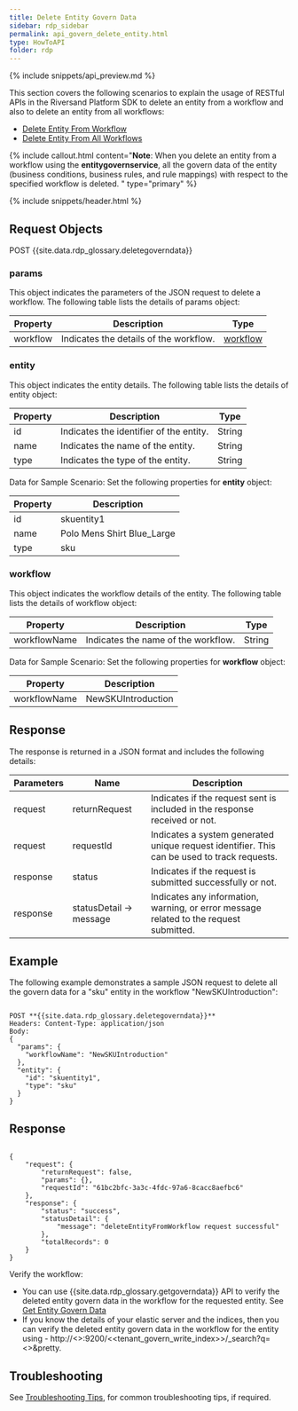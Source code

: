 ```yaml
---
title: Delete Entity Govern Data
sidebar: rdp_sidebar
permalink: api_govern_delete_entity.html
type: HowToAPI
folder: rdp
---
```


{% include snippets/api_preview.md %}

This section covers the following scenarios to explain the usage of RESTful APIs in the Riversand Platform SDK to delete an entity from a workflow and also to delete an entity from all workflows:

* [Delete Entity From Workflow](api_govern_delete_scenario1.html)
* [Delete Entity From All Workflows](api_govern_delete_scenario2.html)

{% include callout.html content="**Note**: 
When you delete an entity from a workflow using the **entitygovernservice**, all the govern data of the entity (business conditions, business rules, and rule mappings) with respect to the specified workflow is deleted.
" type="primary" %}

{% include snippets/header.html %}

## Request Objects

POST {{site.data.rdp_glossary.deletegoverndata}}

### params

This object indicates the parameters of the JSON request to delete a workflow. The following table lists the details of params object:

| Property | Description | Type |
|-------|-------------|--------|
| workflow | Indicates the details of the workflow. | [workflow](#workflow) |

### entity

This object indicates the entity details. The following table lists the details of entity object:

| Property | Description | Type |
|-------|-------------|--------|
| id | Indicates the identifier of the entity. | String |
| name | Indicates the name of the entity. | String |
| type | Indicates the type of the entity. | String |

Data for Sample Scenario: Set the following properties for **entity** object:

| Property | Description | 
|----------|-------------|
| id | skuentity1 |
| name | Polo Mens Shirt Blue_Large |
| type | sku |

### workflow

This object indicates the workflow details of the entity. The following table lists the details of workflow object:

| Property | Description | Type |
|-------|-------------|--------|
| workflowName | Indicates the name of the workflow. | String |

Data for Sample Scenario: Set the following properties for **workflow** object:

| Property | Description | 
|----------|-------------|
| workflowName | NewSKUIntroduction |

## Response

The response is returned in a JSON format and includes the following details:

| Parameters | Name | Description |
|-------|--------|----------------|
| request | returnRequest | Indicates if the request sent is included in the response received or not. |
| request | requestId | Indicates a system generated unique request identifier. This can be used to track requests. |
| response | status | Indicates if the request is submitted successfully or not. |
| response | statusDetail -> message | Indicates any information, warning, or error message related to the request submitted. |

## Example
The following example demonstrates a sample JSON request to delete all the govern data for a "sku" entity in the workflow "NewSKUIntroduction":

<pre><code>
POST **{{site.data.rdp_glossary.deletegoverndata}}**
Headers: Content-Type: application/json
Body:
{
  "params": {
    "workflowName": "NewSKUIntroduction"
  },
  "entity": {
    "id": "skuentity1",
    "type": "sku"
  }
}
</code></pre>

## Response

<pre><code>
{
    "request": {
        "returnRequest": false,
        "params": {},
        "requestId": "61bc2bfc-3a3c-4fdc-97a6-8cacc8aefbc6"
    },
    "response": {
        "status": "success",
        "statusDetail": {
            "message": "deleteEntityFromWorkflow request successful"
        },
        "totalRecords": 0
    }
}
</code></pre>

Verify the workflow:
* You can use {{site.data.rdp_glossary.getgoverndata}} API to verify the deleted entity govern data in the workflow for the requested entity. See [Get Entity Govern Data](api_get_govern_data.html)
* If you know the details of your elastic server and the indices, then you can verify the deleted entity govern data in the workflow for the entity using - http://<<ESSERVER>>:9200/<<tenant_govern_write_index>>/_search?q=<<WorkflowName>>&pretty.

## Troubleshooting

See [Troubleshooting Tips](api_troubleshooting_tips.html), for common troubleshooting tips, if required.